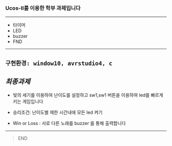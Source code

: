 ### Ucos-II를 이용한 학부 과제입니다
---
- 타이머
- LED
- buzzer
- FND
---
` 구현환경: window10, avrstudio4, c `
---

*최종과제*
---

  - 빛의 세기를 이용하여 난이도를 설정하고 sw1,sw1 버튼을 이용하여 led를 빠르게 키는 게임입니다 
  
  - 승리조건: 난이도별 제한 시간내에 모든 led 켜기
  
  - Win or Loss : 서로 다른 노래를 buzzer 를 통해 출력합니다 
---

> END
